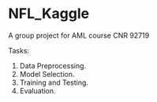 # NFL_Kaggle

A group project for AML course CNR 92719

Tasks:
1) Data Preprocessing.
2) Model Selection.
3) Training and Testing.
4) Evaluation.